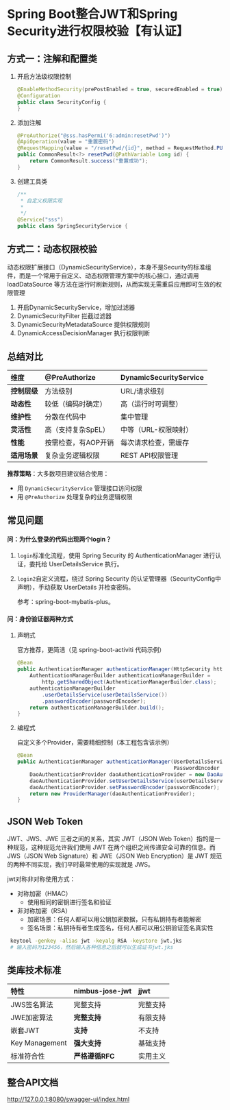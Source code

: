 # Spring Boot整合JWT和Spring Security进行权限校验【有认证】

## 方式一：注解和配置类

1. 开启方法级权限控制

   ```java
   @EnableMethodSecurity(prePostEnabled = true, securedEnabled = true)
   @Configuration
   public class SecurityConfig {
   }
   ```

   

2. 添加注解

   ```java
   @PreAuthorize("@sss.hasPermi('6:admin:resetPwd')")
   @ApiOperation(value = "重置密码")
   @RequestMapping(value = "/resetPwd/{id}", method = RequestMethod.PUT)
   public CommonResult<?> resetPwd(@PathVariable Long id) {
       return CommonResult.success("重置成功");
   }
   ```

   

3. 创建工具类

   ```java
   /**
    * 自定义权限实现
    * 
    */
   @Service("sss")
   public class SpringSecurityService {
   ```

   




## 方式二：动态权限校验

动态权限扩展接口（DynamicSecurityService），本身不是Security的标准组件，而是一个常用于自定义、动态权限管理方案中的核心接口，通过调用 loadDataSource 等方法在运行时刷新规则，从而实现无需重启应用即可生效的权限管理

1. 开启DynamicSecurityService，增加过滤器
2. DynamicSecurityFilter 拦截过滤器
3. DynamicSecurityMetadataSource 提供权限规则
4. DynamicAccessDecisionManager 执行权限判断




## 总结对比

| 维度         | @PreAuthorize       | DynamicSecurityService |
| :----------- | :------------------ | :--------------------- |
| **控制层级** | 方法级别            | URL/请求级别           |
| **动态性**   | 较低（编码时确定）  | 高（运行时可调整）     |
| **维护性**   | 分散在代码中        | 集中管理               |
| **灵活性**   | 高（支持复杂SpEL）  | 中等（URL-权限映射）   |
| **性能**     | 按需检查，有AOP开销 | 每次请求检查，需缓存   |
| **适用场景** | 复杂业务逻辑权限    | REST API权限管理       |

**推荐策略**：大多数项目建议结合使用：

- 用 `DynamicSecurityService` 管理接口访问权限
- 用 `@PreAuthorize` 处理复杂的业务逻辑权限



## 常见问题

#### 问：为什么登录的代码出现两个login？

1. `login`标准化流程，使用 Spring Security 的 AuthenticationManager 进行认证，委托给 UserDetailsService 执行。

2. `login2`自定义流程，绕过 Spring Security 的认证管理器（SecurityConfig中声明），手动获取 UserDetails 并检查密码。

   参考：spring-boot-mybatis-plus。

#### 问：身份验证器两种方式

1. 声明式

   官方推荐，更简洁（见 spring-boot-activiti 代码示例）

   ```java
   @Bean
   public AuthenticationManager authenticationManager(HttpSecurity http) throws Exception {
       AuthenticationManagerBuilder authenticationManagerBuilder = 
           http.getSharedObject(AuthenticationManagerBuilder.class);
       authenticationManagerBuilder
           .userDetailsService(userDetailsService())
           .passwordEncoder(passwordEncoder);
       return authenticationManagerBuilder.build();
   }
   ```

   

2. 编程式

   自定义多个Provider，需要精细控制（本工程包含该示例）

   ```java
   @Bean
   public AuthenticationManager authenticationManager(UserDetailsService userDetailsService,
                                                      PasswordEncoder passwordEncoder) {
       DaoAuthenticationProvider daoAuthenticationProvider = new DaoAuthenticationProvider();
       daoAuthenticationProvider.setUserDetailsService(userDetailsService);
       daoAuthenticationProvider.setPasswordEncoder(passwordEncoder);
       return new ProviderManager(daoAuthenticationProvider);
   }
   ```

   



## JSON Web Token

JWT、JWS、JWE 三者之间的关系，其实 JWT（JSON Web Token）指的是一种规范，这种规范允许我们使用 JWT 在两个组织之间传递安全可靠的信息。而JWS（JSON Web Signature）和 JWE（JSON Web Encryption）是 JWT 规范的两种不同实现，我们平时最常使用的实现就是 JWS。

jwt对称非对称使用方式：

- 对称加密（HMAC）
  - 使用相同的密钥进行签名和验证
- 非对称加密（RSA）
  - 加密场景：任何人都可以用公钥加密数据，只有私钥持有者能解密
  - 签名场景：私钥持有者生成签名，任何人都可以用公钥验证签名真实性

```bash
 keytool -genkey -alias jwt -keyalg RSA -keystore jwt.jks
 # 输入密码为123456，然后输入各种信息之后就可以生成证书jwt.jks
```



## 类库技术标准

| 特性           | nimbus-jose-jwt | jjwt     |
| :------------- | :-------------- | :------- |
| JWS签名算法    | 完整支持        | 完整支持 |
| JWE加密算法    | **完整支持**    | 有限支持 |
| 嵌套JWT        | **支持**        | 不支持   |
| Key Management | **强大支持**    | 基础支持 |
| 标准符合性     | **严格遵循RFC** | 实用主义 |



## 整合API文档

http://127.0.0.1:8080/swagger-ui/index.html



